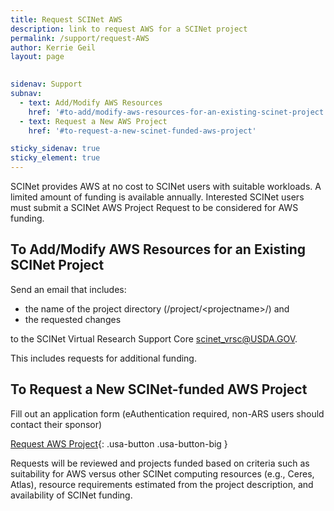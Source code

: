 ```yaml
---
title: Request SCINet AWS
description: link to request AWS for a SCINet project
permalink: /support/request-AWS
author: Kerrie Geil
layout: page

 
sidenav: Support
subnav:
  - text: Add/Modify AWS Resources 
    href: '#to-add/modify-aws-resources-for-an-existing-scinet-project'
  - text: Request a New AWS Project 
    href: '#to-request-a-new-scinet-funded-aws-project'

sticky_sidenav: true
sticky_element: true
---
```


SCINet provides AWS at no cost to SCINet users with suitable workloads. A limited amount of funding is available annually. Interested SCINet users must submit a SCINet AWS Project Request to be considered for AWS funding.

## To Add/Modify AWS Resources for an Existing SCINet Project 
Send an email that includes:
* the name of the project directory (/project/\<projectname>/) and 
* the requested changes

to the SCINet Virtual Research Support Core [scinet_vrsc@USDA.GOV](mailto:scinet_vrsc@USDA.GOV?subject=add%20AWS%20to%20SCINet%20project). 

This includes requests for additional funding.


## To Request a New SCINet-funded AWS Project 
Fill out an application form (eAuthentication required, non-ARS users should contact their sponsor)

[Request AWS Project](https://usda-scinet.atlassian.net/servicedesk/customer/portal/4/group/13/create/64){: .usa-button .usa-button-big }

Requests will be reviewed and projects funded based on criteria such as suitability for AWS versus other SCINet computing resources (e.g., Ceres, Atlas), resource requirements estimated from the project description, and availability of SCINet funding.

